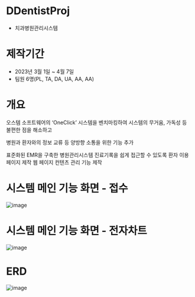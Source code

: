 # DDentistProj
- 치과병원관리시스템

# 제작기간
- 2023년 3월 1일 ~ 4월 7일
- 팀원 6명(PL, TA, DA, UA, AA, AA)

# 개요
오스템 소프트웨어의 ‘OneClick’ 시스템을 벤치마킹하여 시스템의 무거움, 가독성 등 불편한 점을 해소하고

병원과 환자와의 정보 교류 등 양방향 소통을 위한 기능 추가

표준화된 EMR을 구축한 병원관리시스템
진료기록을 쉽게 접근할 수 있도록 환자 이용페이지 제작
웹 페이지 컨텐츠 관리 기능 제작

# 시스템 메인 기능 화면 - 접수
![image](https://user-images.githubusercontent.com/108609824/231019661-e450d1b3-2ece-434d-9ef4-681eb2dadbce.png)

# 시스템 메인 기능 화면 - 전자차트
![image](https://user-images.githubusercontent.com/108609824/231019760-b24a9ac0-4f2f-4e6f-9c48-6a0ef3cf779b.png)

# ERD
![image](https://user-images.githubusercontent.com/108609824/231020244-333b3ed3-ef2b-4743-bc4f-767673d67671.png)

